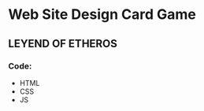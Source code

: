<h1>Web Site Design Card Game</h1>
<h2>LEYEND OF ETHEROS</h2>

<h3>Code:</h3>
<ul>
  <li>HTML</li>
   <li>CSS</li>
   <li>JS</li>
</ul>
